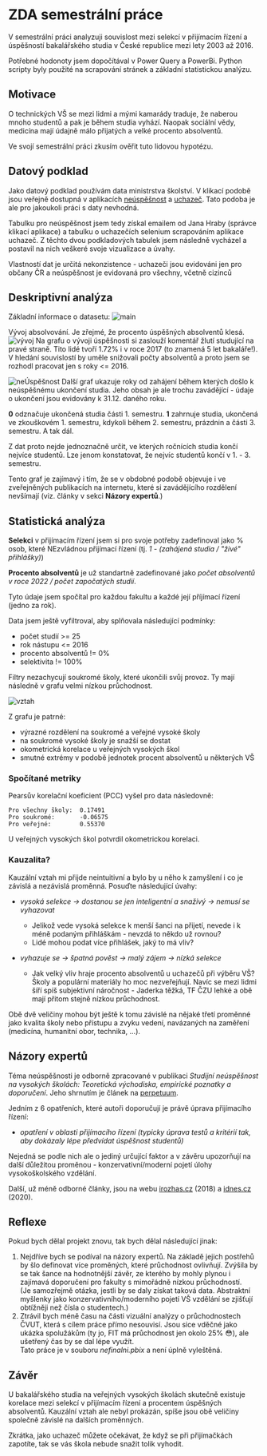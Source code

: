 # ZDA semestrální práce
V semestrální práci analyzuji souvislost mezi selekcí v přijímacím řízení a úspěšností bakalářského studia v České republice mezi lety 2003 až 2016.  

Potřebné hodonoty jsem dopočítával v Power Query a PowerBi. Python scripty byly použité na scrapování stránek a základní statistickou analýzu.

## Motivace
O technických VŠ se mezi lidmi a mými kamarády traduje, že naberou mnoho studentů a pak je během studia vyhází. Naopak sociální vědy, medicína mají údajně málo přijatých a velké procento absolventů.

Ve svojí semestrální práci zkusím ověřit tuto lidovou hypotézu.

## Datový podklad
Jako datový podklad používám data ministrstva školství. V klikací podobě jsou veřejně dostupná v aplikacích [neúspěšnost](https://statis.msmt.cz/statistikyvs/neuspesnost.aspx) a [uchazeč](https://statis.msmt.cz/statistikyvs/uchazecVS.aspx). Tato podoba je ale pro jakoukoli práci s daty nevhodná.

Tabulku pro neúspěšnost jsem tedy získal emailem od Jana Hraby (správce klikací aplikace) a tabulku o uchazečích selenium scrapováním aplikace uchazeč. Z těchto dvou podkladových tabulek jsem následně vycházel a postavil na nich veškeré svoje vizualizace a úvahy.

Vlastností dat je určitá nekonzistence - uchazeči jsou evidováni jen pro občany ČR a neúspěšnost je evidovaná pro všechny, včetně cizinců

## Deskriptivní analýza
Základní informace o datasetu:
![main](./img/main.png)

Vývoj absolvování. Je zřejmé, že procento úspěšných absolventů klesá.
![vývoj](./img/vyvoj.png)
Na grafu o vývoji úspěšnosti si zaslouží komentář žlutí studující na pravé straně. Tito lidé tvoří 1.72% i v roce 2017 (to znamená 5 let bakaláře!). V hledání souvislostí by uměle snižovali počty absolventů a proto jsem se rozhodl pracovat jen s roky <= 2016.  

![neÚspěšnost](./img/neuspesnost.png)
Další graf ukazuje roky od zahájení během kterých došlo k neúspěšnému ukončení studia. Jeho obsah je ale trochu zavádějící - údaje o ukončení jsou evidovány k 31.12. daného roku.

__0__ odznačuje ukončená studia části 1. semestru. __1__ zahrnuje studia, ukončená ve zkouškovém 1. semestru, kdykoli během 2. semestru, prázdnin a části 3. semestru. A tak dál.

Z dat proto nejde jednoznačně určit, ve kterých ročnících studia končí nejvíce studentů. Lze jenom konstatovat, že nejvíc studentů končí v 1. - 3. semestru.

Tento graf je zajímavý i tím, že se v obdobné podobě objevuje i ve zveřejněných publikacích na internetu, které si zavádějícího rozdělení nevšímají (viz. články v sekci __Názory expertů__.)


## Statistická analýza
__Selekci__ v přijímacím řízení jsem si pro svoje potřeby zadefinoval jako % osob, které NEzvládnou přijímací řízení (tj. _1 - (zahájená studia / "živé" přihlášky)_)

__Procento absolventů__ je už standartně zadefinované jako _počet absolventů v roce 2022 / počet započatých studií_.

Tyto údaje jsem spočítal pro každou fakultu a každé její příjímací řízení (jedno za rok).
 
Data jsem ještě vyfiltroval, aby splňovala následující podmínky:

- počet studií >= 25
- rok nástupu <= 2016
- procento absolventů != 0%
- selektivita != 100%

Filtry nezachycují soukromé školy, které ukončili svůj provoz. Ty mají následně v grafu velmi nízkou průchodnost.

![vztah](./img/vztah.png)

Z grafu je patrné:

- výrazné rozdělení na soukromé a veřejné vysoké školy
- na soukromé vysoké školy je snažší se dostat
- okometrická korelace u veřejných vysokých škol
- smutné extrémy v podobě jednotek procent absolventů u některých VŠ

### Spočítané metriky
Pearsův korelační koeficient (PCC) vyšel pro data následovně:

`Pro všechny školy:  0.17491`  
`Pro soukromé:		 -0.06575`  
`Pro veřejné:		 0.55370`

U veřejných vysokých škol potvrdil okometrickou korelaci.

### Kauzalita?
Kauzální vztah mi přijde neintuitivní a bylo by u něho k zamyšlení i co je závislá a nezávislá proměnná. Posuďte následující úvahy:

- _vysoká selekce -> dostanou se jen inteligentní a snaživý -> nemusí se vyhazovat_  
  - Jelikož vede vysoká selekce k menší šanci na přijetí, nevede i k méně podaným přihláškám - nevzdá to někdo už rovnou?
  - Lidé mohou podat více přihlášek, jaký to má vliv?  

- _vyhazuje se -> špatná pověst -> malý zájem -> nízká selekce_ 
  - Jak velký vliv hraje procento absolventů u uchazečů při výběru VŠ? Školy a populární materiály ho moc nezveřejňují. Navíc se mezi lidmi šíří spíš subjektivní náročnost - Jaderka těžká, TF ČZU lehké a obě mají přitom stejně nízkou průchodnost.

Obě dvě veličiny mohou být ještě k tomu závislé na nějaké třetí proměnné jako kvalita školy nebo přístupu a zvyku vedení, navázaných na zaměření (medicína, humanitní obor, technika, ...). 

## Názory expertů
Téma neúspěšnosti je odborně zpracované v publikaci *Studijní neúspěšnost na vysokých školách: Teoretická východiska, empirické poznatky a doporučení*. Jeho shrnutím je článek na [perpetuum](https://perpetuum.cz/2018/01/studijni-neuspesnost-na-vysokych-skolach-nejvyssi-cas-na-zmenu/).

Jedním z 6 opatřeních, které autoři doporučují je právě úprava přijímacího řízení:

- _opatření v oblasti přijímacího řízení (typicky úprava testů a kritérií tak, aby dokázaly lépe předvídat úspěšnost studentů)_

Nejedná se podle nich ale o jediný určující faktor a v závěru upozorňují na další důležitou proměnou - konzervativní/moderní pojetí úlohy vysokoškolského vzdělání.

Další, už méně odborné články, jsou na webu [irozhas.cz](https://www.irozhlas.cz/zpravy-domov/data-univerzity-vysoke-skoly-bakalar-studijni-neuspesnost_1805290616_jab) (2018) a 
[idnes.cz](https://www.idnes.cz/zpravy/domaci/vysoka-skola-studijni-neuspesnost-ukonceni-studia.A200121_100045_domaci_knn) (2020).

## Reflexe
Pokud bych dělal projekt znovu, tak bych dělal následující jinak:

1. Nejdříve bych se podíval na názory expertů. Na základě jejich postřehů by šlo definovat více proměných, které průchodnost ovlivňují. Zvýšila by se tak šance na hodnotnější závěr, ze kterého by mohly plynou i zajímavá doporučení pro fakulty s mimořádně nízkou průchodností.  
(Je samozřejmě otázka, jestli by se daly získat taková data. Abstraktní myšlenky jako konzervativního/moderního pojetí VŠ vzdělání se zjišťují obtížněji než čísla o studentech.)
2. Ztrávil bych méně času na části vizuální analýzy o průchodnostech ČVUT, která s cílem práce přímo nesouvisí. Jsou sice vděčné jako ukázka spolužákům (ty jo, FIT má průchodnost jen okolo 25% 😳), ale ušetřený čas by se dal lépe využít.  
Tato práce je v souboru _nefinalni.pbix_ a není úplně vyleštěná.  

## Závěr
U bakalářského studia na veřejných vysokých školách skutečně existuje korelace mezi selekcí v přijímacím řízení a procentem úspěšných absolventů. Kauzální vztah ale nebyl prokázán, spíše jsou obě veličiny společně závislé na dalších proměnných.

Zkrátka, jako uchazeč můžete očekávat, že když se při přijímačkách zapotíte, tak se vás škola nebude snažit tolik vyhodit.